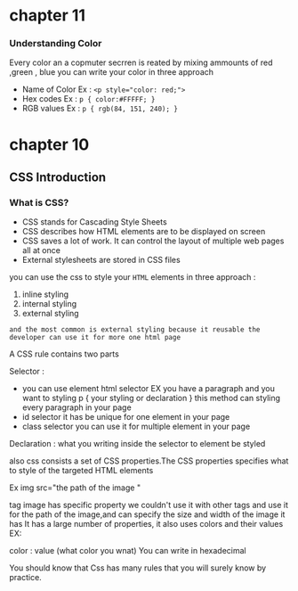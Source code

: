 # chapter 11 

 ### Understanding Color 
 Every color an a copmuter secrren is reated by mixing ammounts of red ,green , blue 
 you can write your color in three approach 
 + Name of Color 
 Ex : `<p style="color: red;">` 
 + Hex codes
 Ex :  `p {
 color:#FFFFF;
 }`
 + RGB values 
Ex :  `p {
 rgb(84, 151, 240);
 }`



























# chapter 10
## CSS Introduction


### What is CSS?
 
 + CSS stands for Cascading Style Sheets
 + CSS describes how HTML elements are to be displayed on screen
 + CSS saves a lot of work. It can control the layout of multiple web pages all at once
 + External stylesheets are stored in CSS files
 
 


you can use the css to style your `HTML` elements in three approach :
1. inline styling 
2. internal styling 
3. external styling

`and the most common is external styling because it reusable the developer can use it for more one html page`




 A CSS rule contains two parts

 Selector :
 + you can use element html selector 
 EX 
 you have a paragraph and you want to styling 
 p {
 your styling
 or 
 declaration
 }
 this method can styling every  paragraph in your page 
 + id selector it has be unique for one element in your page 
 + class selector you can use it for multiple element in your page 
 
 Declaration : what you writing inside the selector to element be styled
 
 
 also css  consists a set of CSS properties.The CSS properties specifies what to style of the targeted HTML elements

Ex 
 img src="the path of the image "

tag image has specific property we couldn't use it with other tags and use it for the path of the image,and can specify the size and width of the image
it has It has a large number of properties, it also uses colors and their values
  EX:
  
  color : value (what color you wnat)
  You can write in  hexadecimal

You should know that Css has many rules that you will surely know by practice.
 
 
 
 
 
